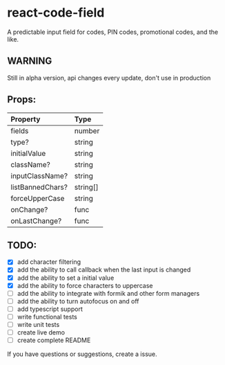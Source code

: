 # react-code-field

A predictable input field for codes, PIN codes, promotional codes, and the like.

## WARNING

Still in alpha version, api changes every update, don't use in production

## Props:

| Property         | Type     |
| :--------------- | :------- |
| fields           | number   |
| type?            | string   |
| initialValue     | string   |
| className?       | string   |
| inputClassName?  | string   |
| listBannedChars? | string[] |
| forceUpperCase   | string   |
| onChange?        | func     |
| onLastChange?    | func     |

## TODO:

- [x] add character filtering
- [x] add the ability to call callback when the last input is changed
- [x] add the ability to set a initial value
- [x] add the ability to force characters to uppercase
- [ ] add the ability to integrate with formik and other form managers
- [ ] add the ability to turn autofocus on and off
- [ ] add typescript support
- [ ] write functional tests
- [ ] write unit tests
- [ ] create live demo
- [ ] create complete README

If you have questions or suggestions, create a issue.
